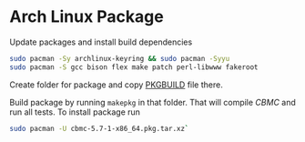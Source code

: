 # Arch Linux Package

Update packages and install build dependencies

```bash
sudo pacman -Sy archlinux-keyring && sudo pacman -Syyu
sudo pacman -S gcc bison flex make patch perl-libwww fakeroot
```

Create folder for package and copy [PKGBUILD](PKGBUILD) file there.

Build package by running `makepkg` in that folder. That will compile *CBMC* and
run all tests. To install package run

```bash
sudo pacman -U cbmc-5.7-1-x86_64.pkg.tar.xz`
```
